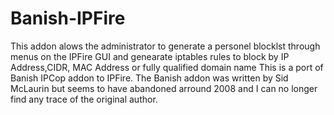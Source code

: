 # Banish-IPFire
This addon alows the administrator to generate a personel blocklst through menus on the IPFire GUI and genearate iptables rules to block by IP Address,CIDR, MAC Address or fully qualified domain name 
This is a port of Banish IPCop addon to IPFire. The Banish addon was written by Sid McLaurin but seems to have abandoned arround 2008 and I can no longer find any trace of the original author.
